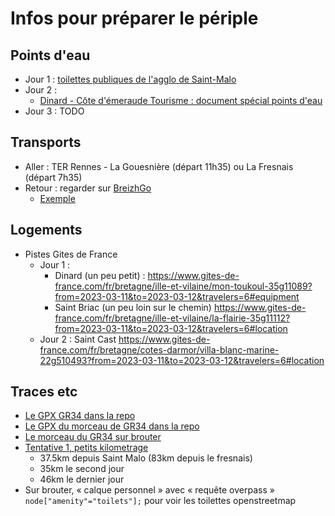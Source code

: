# Infos pour préparer le périple

## Points d'eau

* Jour 1 : [toilettes publiques de l'agglo de Saint-Malo](https://data.stmalo-agglomeration.fr/explore/dataset/toilettes-publiques/table/?disjunctive.type&disjunctive.prix&location=11,48.62111,-2.02698)
* Jour 2 :
  * [Dinard - Côte d'émeraude Tourisme : document spécial points d'eau](https://www.dinardemeraudetourisme.com/wp-content/uploads/2021/08/points-deau-potable.pdf)
* Jour 3 : TODO


## Transports

* Aller : TER Rennes - La Gouesnière (départ 11h35) ou La Fresnais (départ 7h35)
* Retour : regarder sur [BreizhGo](https://www.breizhgo.bzh/)
  * [Exemple](https://www.breizhgo.bzh/itineraires-et-horaires/trouver-mon-itineraire?form_build_id=form-CZyiaOYnm9Gz6IUFZAdCYGG-J8bqFCsY1DNdrwgajZw&form_id=bz_itinerary_form&from_place_id=3002910%7C1&from_place_value=Sables-d%27Or-les-Pins+%2822240+Fr%C3%A9hel%29&to_place_id=278%7C4&to_place_value=Gare+de+Rennes+%2835000+Rennes%29&time_ref=Departure&date=2023-03-13&time=16%3A00&transport_mode=1&requirements=1&public_transport%5BBUS%5D=BUS&public_transport%5BCOACH%5D=COACH&public_transport%5BTRAMWAY%5D=TRAMWAY&public_transport%5BFUNICULAR%5D=FUNICULAR&public_transport%5BTRAIN%5D=TRAIN&public_transport%5BRAPID_TRANSIT%5D=RAPID_TRANSIT&public_transport%5BMETRO%5D=METRO&public_transport%5BTOD%5D=TOD&public_transport%5BFERRY%5D=FERRY&public_transport%5BCAR_POOL%5D=CAR_POOL&public_transport%5BOTHER%5D=OTHER&op=Recherche)

## Logements

* Pistes Gites de France
  * Jour 1 : 
    * Dinard (un peu petit) : <https://www.gites-de-france.com/fr/bretagne/ille-et-vilaine/mon-toukoul-35g11089?from=2023-03-11&to=2023-03-12&travelers=6#equipment>
    * Saint Briac (un peu loin sur le chemin) <https://www.gites-de-france.com/fr/bretagne/ille-et-vilaine/la-flairie-35g11112?from=2023-03-11&to=2023-03-12&travelers=6#location>
  * Jour 2 : Saint Cast <https://www.gites-de-france.com/fr/bretagne/cotes-darmor/villa-blanc-marine-22g510493?from=2023-03-11&to=2023-03-12&travelers=6#location>



## Traces etc

- [Le GPX GR34 dans la repo](https://raw.githubusercontent.com/rtavenar/trail_off_gr34/main/data/GR34_Sentier_des_douaniers.gpx)
- [Le GPX du morceau de GR34 dans la repo](https://raw.githubusercontent.com/rtavenar/trail_off_gr34/main/data/GR34_Sentier_des_douaniers.gpx)
- [Le morceau du GR34 sur brouter](http://www.brouter.de/brouter-web/#map=11/48.6371/-2.1270/standard&lonlats=-1.87212,48.64587;-1.8686,48.64911;-1.86966,48.65396;-1.86528,48.65477;-1.86295,48.65872;-1.86604,48.66181;-1.86288,48.66775;-1.8515,48.67072;-1.84445,48.67772;-1.83604,48.68039;-1.84248,48.68481;-1.84126,48.68733;-1.84732,48.69003;-1.84917,48.69445;-1.84516,48.69683;-1.84841,48.69729;-1.85045,48.70041;-1.84987,48.70218;-1.84398,48.7026;-1.84552,48.70553;-1.84345,48.709499;-1.84431,48.71138;-1.85048,48.70644;-1.85562,48.70599;-1.86194,48.69868;-1.86888,48.70068;-1.87527,48.69491;-1.87953,48.69531;-1.88086,48.69835;-1.8848,48.69653;-1.88909,48.69901;-1.89527,48.692717;-1.90463,48.68973;-1.91361,48.69065;-1.91748,48.69545;-1.92088,48.69261;-1.92896,48.69212;-1.93262,48.6935;-1.93319,48.70122;-1.93644,48.70226;-1.93784,48.69168;-1.93985,48.69034;-1.93807,48.6883;-1.94074,48.68701;-1.93667,48.68415;-1.951468,48.683452;-1.954237,48.681965;-1.952927,48.680888;-1.96443,48.68189;-1.96542,48.68421;-1.96339,48.68655;-1.96574,48.68716;-1.96971,48.68626;-1.97116,48.68321;-1.977861,48.682928;-1.979471,48.682192;-1.982217,48.681795;-1.984191,48.68205;-1.9853,48.68057;-1.98926,48.68364;-1.98528,48.67701;-1.9819,48.67627;-1.98809,48.66483;-2.00902,48.65426;-2.016077,48.652758;-2.02851,48.65064;-2.02907,48.647;-2.02388,48.64617;-2.022236,48.642111;-2.021442,48.641275;-2.01898,48.63847;-2.02237,48.63603;-2.03033,48.63819;-2.03073,48.63475;-2.028586,48.634993;-2.027278,48.635036;-2.024017,48.634993;-2.01935,48.63437;-2.01349,48.63051;-2.01228,48.62374;-2.01895,48.61895;-2.02975,48.61719;-2.03445,48.61969;-2.03001,48.62348;-2.03326,48.62705;-2.04739,48.62387;-2.05486,48.62634;-2.04718,48.63738;-2.04975,48.63885;-2.04971,48.63683;-2.05604,48.63597;-2.05712,48.64025;-2.0684,48.63846;-2.07753,48.64087;-2.08086,48.63648;-2.09477,48.63335;-2.10143,48.63843;-2.10569,48.6383;-2.10307,48.63268;-2.10712,48.6369;-2.11164,48.63713;-2.11345,48.64291;-2.11494,48.63815;-2.12321,48.6355;-2.13314,48.63814;-2.13317,48.6356;-2.14191,48.6315;-2.14842,48.63309;-2.15085,48.6284;-2.14224,48.62798;-2.14276,48.62642;-2.13693,48.62464;-2.1359,48.61821;-2.13245,48.61768;-2.14513,48.61603;-2.14441,48.61358;-2.14716,48.61133;-2.16645,48.60408;-2.17009,48.59436;-2.1544,48.58735;-2.15845,48.57813;-2.18527,48.5714;-2.19087,48.57534;-2.19053,48.57972;-2.18686,48.58111;-2.1873,48.5898;-2.18366,48.59162;-2.18649,48.59572;-2.18395,48.60031;-2.18629,48.60328;-2.1846,48.60553;-2.19053,48.60561;-2.19465,48.6086;-2.1917,48.60363;-2.19501,48.59864;-2.19165,48.59542;-2.19187,48.5926;-2.19711,48.58529;-2.20193,48.58337;-2.20091,48.58142;-2.20566,48.57899;-2.20427,48.57533;-2.21288,48.57234;-2.21423,48.57466;-2.21114,48.57652;-2.21257,48.58142;-2.2103,48.58571;-2.21368,48.59225;-2.22519,48.59429;-2.22288,48.60205;-2.22695,48.60471;-2.22944,48.61032;-2.23348,48.60918;-2.25003,48.61876;-2.23895,48.62517;-2.24349,48.62318;-2.24721,48.62507;-2.2564,48.63532;-2.2456,48.64145;-2.2449,48.64389;-2.24692,48.64547;-2.25374,48.64492;-2.25504,48.64124;-2.25839,48.64357;-2.26093,48.6417;-2.26192,48.64368;-2.26579,48.64076;-2.27295,48.64008;-2.27132,48.63913;-2.27381,48.63642;-2.28685,48.63201;-2.28608,48.62991;-2.28924,48.62861;-2.28791,48.62693;-2.29269,48.62491;-2.29303,48.62024;-2.29574,48.62588;-2.29824,48.62533;-2.31016,48.61417;-2.31156,48.6115;-2.30888,48.61081;-2.31128,48.60923;-2.32508,48.61102;-2.32617,48.61231;-2.32241,48.6134;-2.32253,48.61635;-2.32973,48.61516;-2.33656,48.61876;-2.33779,48.62051;-2.32767,48.62705;-2.33117,48.62739;-2.32654,48.62916;-2.32646,48.63276;-2.32076,48.63101;-2.31346,48.63449;-2.31005,48.63822;-2.31339,48.63772;-2.30897,48.64483;-2.29895,48.65155;-2.29925,48.65512;-2.29432,48.65838;-2.29518,48.66008;-2.28614,48.66466;-2.28731,48.667;-2.31166,48.66947;-2.31685,48.67491;-2.31364,48.67964;-2.31736,48.68771;-2.32016,48.68258;-2.32624,48.68071;-2.32493,48.67757;-2.32698,48.67308;-2.34234,48.66679;-2.34294,48.66364;-2.35207,48.6606;-2.35928,48.65413;-2.36323,48.65358;-2.36949,48.65743;-2.3747,48.6505;-2.38757,48.64704;-2.39248,48.64191;-2.39682,48.64219&profile=hiking-mountain)
- [Tentative 1, petits kilometrage](http://www.brouter.de/brouter-web/#map=12/48.6151/-2.1096/standard&lonlats=-1.843985,48.594286;-1.8686,48.64911;-1.86966,48.65396;-1.86528,48.65477;-1.86295,48.65872;-1.86604,48.66181;-1.86288,48.66775;-1.8515,48.67072;-1.84445,48.67772;-1.83604,48.68039;-1.84248,48.68481;-1.84126,48.68733;-1.84732,48.69003;-1.84917,48.69445;-1.84516,48.69683;-1.84841,48.69729;-1.85045,48.70041;-1.84987,48.70218;-1.84398,48.7026;-1.84552,48.70553;-1.84345,48.709499;-1.84431,48.71138;-1.85048,48.70644;-1.85562,48.70599;-1.86194,48.69868;-1.86888,48.70068;-1.87527,48.69491;-1.87953,48.69531;-1.88086,48.69835;-1.8848,48.69653;-1.88909,48.69901;-1.89527,48.692717;-1.90463,48.68973;-1.91361,48.69065;-1.91748,48.69545;-1.92088,48.69261;-1.92896,48.69212;-1.93262,48.6935;-1.93319,48.70122;-1.93644,48.70226;-1.93784,48.69168;-1.93985,48.69034;-1.93807,48.6883;-1.94074,48.68701;-1.93667,48.68415;-1.951468,48.683452;-1.954237,48.681965;-1.952927,48.680888;-1.96443,48.68189;-1.96542,48.68421;-1.96339,48.68655;-1.96574,48.68716;-1.96971,48.68626;-1.97116,48.68321;-1.977861,48.682928;-1.979471,48.682192;-1.982217,48.681795;-1.984191,48.68205;-1.9853,48.68057;-1.98926,48.68364;-1.98528,48.67701;-1.9819,48.67627;-1.98809,48.66483;-2.00902,48.65426;-2.016077,48.652758;-2.02851,48.65064;-2.02907,48.647;-2.02388,48.64617;-2.022236,48.642111;-2.021442,48.641275;-2.01898,48.63847;-2.02237,48.63603;-2.03033,48.63819;-2.03073,48.63475;-2.028586,48.634993;-2.027278,48.635036;-2.024017,48.634993;-2.01935,48.63437;-2.01349,48.63051;-2.01228,48.62374;-2.01895,48.61895;-2.02975,48.61719;-2.03445,48.61969;-2.03001,48.62348;-2.03326,48.62705;-2.04739,48.62387;-2.05486,48.62634;-2.04718,48.63738;-2.04975,48.63885;-2.04971,48.63683;-2.05604,48.63597;-2.05712,48.64025;-2.0684,48.63846;-2.07753,48.64087;-2.08086,48.63648;-2.09477,48.63335;-2.10143,48.63843;-2.10569,48.6383;-2.10307,48.63268;-2.10712,48.6369;-2.11164,48.63713;-2.11345,48.64291;-2.11494,48.63815;-2.12321,48.6355;-2.13314,48.63814;-2.13317,48.6356;-2.14191,48.6315;-2.14842,48.63309;-2.15085,48.6284;-2.14224,48.62798;-2.14276,48.62642;-2.13693,48.62464;-2.1359,48.61821;-2.123408,48.60715;-2.111647,48.599398;-2.14513,48.61603;-2.14441,48.61358;-2.14716,48.61133;-2.16645,48.60408;-2.17009,48.59436;-2.1544,48.58735;-2.15845,48.57813;-2.18527,48.5714;-2.19087,48.57534;-2.19053,48.57972;-2.18686,48.58111;-2.1873,48.5898;-2.18366,48.59162;-2.18649,48.59572;-2.18395,48.60031;-2.18629,48.60328;-2.1846,48.60553;-2.19053,48.60561;-2.19465,48.6086;-2.1917,48.60363;-2.19501,48.59864;-2.19165,48.59542;-2.19187,48.5926;-2.19711,48.58529;-2.20193,48.58337;-2.20091,48.58142;-2.20566,48.57899;-2.20427,48.57533;-2.21288,48.57234;-2.21423,48.57466;-2.21114,48.57652;-2.21257,48.58142;-2.2103,48.58571;-2.21368,48.59225;-2.22519,48.59429;-2.22288,48.60205;-2.22695,48.60471;-2.22944,48.61032;-2.23348,48.60918;-2.25003,48.61876;-2.23895,48.62517;-2.24349,48.62318;-2.24721,48.62507;-2.2564,48.63532;-2.2456,48.64145;-2.2449,48.64389;-2.24692,48.64547;-2.25374,48.64492;-2.25504,48.64124;-2.25839,48.64357;-2.26093,48.6417;-2.26192,48.64368;-2.26579,48.64076;-2.27295,48.64008;-2.27132,48.63913;-2.27381,48.63642;-2.28685,48.63201;-2.28608,48.62991;-2.28924,48.62861;-2.28791,48.62693;-2.29269,48.62491;-2.29303,48.62024;-2.29574,48.62588;-2.29824,48.62533;-2.31016,48.61417;-2.31156,48.6115;-2.30888,48.61081;-2.31128,48.60923;-2.32508,48.61102;-2.32617,48.61231;-2.32241,48.6134;-2.32253,48.61635;-2.32973,48.61516;-2.33656,48.61876;-2.33779,48.62051;-2.32767,48.62705;-2.33117,48.62739;-2.32654,48.62916;-2.32646,48.63276;-2.32076,48.63101;-2.31346,48.63449;-2.31005,48.63822;-2.31339,48.63772;-2.30897,48.64483;-2.29895,48.65155;-2.29925,48.65512;-2.29432,48.65838;-2.29518,48.66008;-2.28614,48.66466;-2.28731,48.667;-2.31166,48.66947;-2.31685,48.67491;-2.31364,48.67964;-2.31736,48.68771;-2.32016,48.68258;-2.32624,48.68071;-2.32493,48.67757;-2.32698,48.67308;-2.34234,48.66679;-2.34294,48.66364;-2.35207,48.6606;-2.35928,48.65413;-2.36323,48.65358;-2.36949,48.65743;-2.3747,48.6505;-2.38757,48.64704;-2.39248,48.64191;-2.39682,48.64219&pois=-2.247308,48.617032,VILLA%20BLANC%20MARINE;-2.112281,48.599337,La%20Flairie;-2.00337,48.647081,Saint%20Malo&profile=hiking-mountain)
  - 37.5km depuis Saint Malo (83km depuis le fresnais)
  - 35km le second jour
  - 46km le dernier jour
- Sur brouter, « calque personnel » avec « requête overpass » `node["amenity"="toilets"];` pour voir les toilettes openstreetmap

